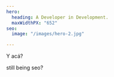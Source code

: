```yaml
---
hero:
  heading: A Developer in Development.
  maxWidthPX: "652"
seo:
  image: "/images/hero-2.jpg"

---
```

Y  acá?

still being seo?